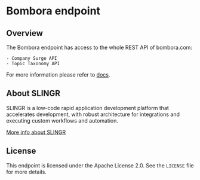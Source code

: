 # Bombora endpoint

## Overview

The Bombora endpoint has access to the whole REST API of bombora.com:

    - Company Surge API        
    - Topic Taxonomy API

For more information please refer to [docs](https://github.com/slingr-stack/platform-docs/blob/master/pages/extensions/endpoints_bombora.md).

## About SLINGR

SLINGR is a low-code rapid application development platform that accelerates development, with robust architecture for integrations and executing custom workflows and automation.

[More info about SLINGR](https://slingr.io)

## License

This endpoint is licensed under the Apache License 2.0. See the `LICENSE` file for more details.




